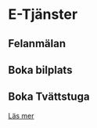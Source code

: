 <!-- TITLE: E Tjanster -->
<!-- SUBTITLE: A quick summary of E Tjanster -->

# E-Tjänster
## Felanmälan

## Boka bilplats

## Boka Tvättstuga
[Läs mer](http://mywiki/e-tjanster/boka-tvattsuga#boka-tvattstuga)